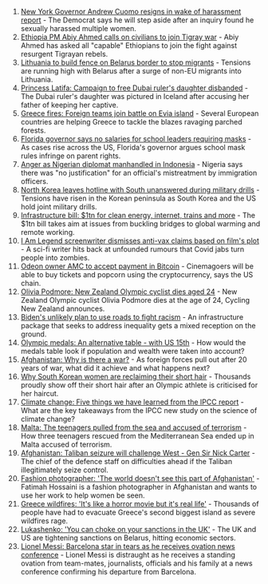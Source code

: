 1. [New York Governor Andrew Cuomo resigns in wake of harassment report](https://www.bbc.co.uk/news/world-us-canada-58164719) - The Democrat says he will step aside after an inquiry found he sexually harassed multiple women.
2. [Ethiopia PM Abiy Ahmed calls on civilians to join Tigray war](https://www.bbc.co.uk/news/world-africa-58163641) - Abiy Ahmed has asked all "capable" Ethiopians to join the fight against resurgent Tigrayan rebels.
3. [Lithuania to build fence on Belarus border to stop migrants](https://www.bbc.co.uk/news/world-europe-58163073) - Tensions are running high with Belarus after a surge of non-EU migrants into Lithuania.
4. [Princess Latifa: Campaign to free Dubai ruler's daughter disbanded](https://www.bbc.co.uk/news/world-middle-east-58156419) - The Dubai ruler's daughter was pictured in Iceland after accusing her father of keeping her captive.
5. [Greece fires: Foreign teams join battle on Evia island](https://www.bbc.co.uk/news/world-europe-58160938) - Several European countries are helping Greece to tackle the blazes ravaging parched forests.
6. [Florida governor says no salaries for school leaders requiring masks](https://www.bbc.co.uk/news/world-us-canada-58162329) - As cases rise across the US, Florida's governor argues school mask rules infringe on parent rights.
7. [Anger as Nigerian diplomat manhandled in Indonesia](https://www.bbc.co.uk/news/world-africa-58159675) - Nigeria says there was "no justification" for an official's mistreatment by immigration officers.
8. [North Korea leaves hotline with South unanswered during military drills](https://www.bbc.co.uk/news/world-asia-58162289) - Tensions have risen in the Korean peninsula as South Korea and the US hold joint military drills.
9. [Infrastructure bill: $1tn for clean energy, internet, trains and more](https://www.bbc.co.uk/news/world-us-canada-58152467) - The $1tn bill takes aim at issues from buckling bridges to global warming and remote working.
10. [I Am Legend screenwriter dismisses anti-vax claims based on film's plot](https://www.bbc.co.uk/news/entertainment-arts-58164833) - A sci-fi writer hits back at unfounded rumours that Covid jabs turn people into zombies.
11. [Odeon owner AMC to accept payment in Bitcoin](https://www.bbc.co.uk/news/business-58163914) - Cinemagoers will be able to buy tickets and popcorn using the cryptocurrency, says the US chain.
12. [Olivia Podmore: New Zealand Olympic cyclist dies aged 24](https://www.bbc.co.uk/sport/cycling/58157072) - New Zealand Olympic cyclist Olivia Podmore dies at the age of 24, Cycling New Zealand announces.
13. [Biden's unlikely plan to use roads to fight racism](https://www.bbc.co.uk/news/world-us-canada-58106414) - An infrastructure package that seeks to address inequality gets a mixed reception on the ground.
14. [Olympic medals: An alternative table - with US 15th](https://www.bbc.co.uk/news/world-us-canada-58143550) - How would the medals table look if population and wealth were taken into account?
15. [Afghanistan: Why is there a war?](https://www.bbc.co.uk/news/world-asia-49192495) - As foreign forces pull out after 20 years of war, what did it achieve and what happens next?
16. [Why South Korean women are reclaiming their short hair](https://www.bbc.co.uk/news/world-asia-58082355) - Thousands proudly show off their short hair after an Olympic athlete is criticised for her haircut.
17. [Climate change: Five things we have learned from the IPCC report](https://www.bbc.co.uk/news/science-environment-58138714) - What are the key takeaways from the IPCC new study on the science of climate change?
18. [Malta: The teenagers pulled from the sea and accused of terrorism](https://www.bbc.co.uk/news/world-57988934) - How three teenagers rescued from the Mediterranean Sea ended up in Malta accused of terrorism.
19. [Afghanistan: Taliban seizure will challenge West - Gen Sir Nick Carter](https://www.bbc.co.uk/news/world-asia-58158658) - The chief of the defence staff on difficulties ahead if the Taliban illegitimately seize control.
20. [Fashion photographer: 'The world doesn't see this part of Afghanistan'](https://www.bbc.co.uk/news/world-asia-58147426) - Fatimah Hossaini is a fashion photographer in Afghanistan and wants to use her work to help women be seen.
21. [Greece wildfires: 'It's like a horror movie but it's real life'](https://www.bbc.co.uk/news/world-europe-58141236) - Thousands of people have had to evacuate Greece's second biggest island as severe wildfires rage.
22. [Lukashenko: 'You can choke on your sanctions in the UK'](https://www.bbc.co.uk/news/world-europe-58150328) - The UK and US are tightening sanctions on Belarus, hitting economic sectors.
23. [Lionel Messi: Barcelona star in tears as he receives ovation news conference](https://www.bbc.co.uk/sport/av/football/58137848) - Lionel Messi is distraught as he receives a standing ovation from team-mates, journalists, officials and his family at a news conference confirming his departure from Barcelona.
